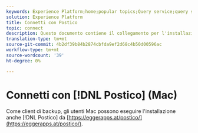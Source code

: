 ```yaml
---
keywords: Experience Platform;home;popular topics;Query service;query service;postico;Postico;connect to query service;
solution: Experience Platform
title: Connetti con Postico
topic: connect
description: Questo documento contiene il collegamento per l'installazione del client di backup Postico per Adobe Experience Platform Query Service.
translation-type: tm+mt
source-git-commit: 4b2df39b84b2874cbfda9ef2d68c4b50d00596ac
workflow-type: tm+mt
source-wordcount: '39'
ht-degree: 0%

---
```



# Connetti con [!DNL Postico] (Mac)

Come client di backup, gli utenti Mac possono eseguire l&#39;installazione anche [!DNL Postico] da [https://eggerapps.at/postico/](https://eggerapps.at/postico/).